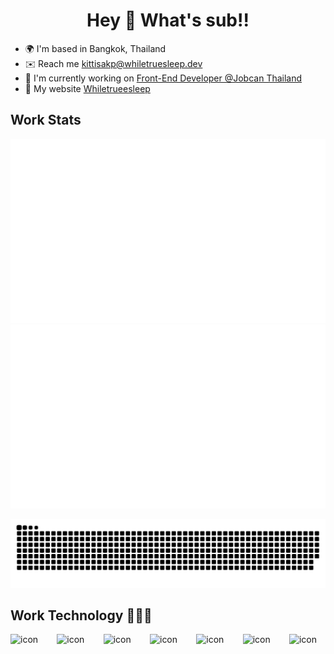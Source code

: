 <h1 align="center">Hey 👋 What's sub!!</h1>

* 🌍  I'm based in Bangkok, Thailand
* ✉️  Reach me [kittisakp@whiletruesleep.dev](mailto:kittisakp@whiletruesleep.dev)
* 🚀  I'm currently working on [Front-End Developer @Jobcan Thailand](https://th.jobcan.in.th)
* 👾 My website [Whiletrueesleep](https://whiletruesleep.dev)
## Work Stats
<a href="https://github.com/benzkittisak/benzkittisak/">

![](https://raw.githubusercontent.com/benzkittisak/github-stats-transparent/output/generated/overview.svg)
![](https://raw.githubusercontent.com/benzkittisak/github-stats-transparent/output/generated/languages.svg)

</a>

<picture>
  <source media="(prefers-color-scheme: dark)" srcset="https://raw.githubusercontent.com/benzkittisak/benzkittisak/output/github-contribution-grid-snake-dark.svg">
  <source media="(prefers-color-scheme: light)" srcset="https://raw.githubusercontent.com/benzkittisak/benzkittisak/output/github-contribution-grid-snake.svg">
  <img alt="github contribution grid snake animation" src="https://raw.githubusercontent.com/platane/platane/output/github-contribution-grid-snake.svg">
</picture>

## Work Technology 👨🏼‍💻
<div style="display: flex; align-items: flex-start; justify-content: space-between;"><img src="https://techstack-generator.vercel.app/react-icon.svg" alt="icon" width="58" height="58" /><img src="https://techstack-generator.vercel.app/js-icon.svg" alt="icon" width="58" height="58" /><img src="https://techstack-generator.vercel.app/ts-icon.svg" alt="icon" width="58" height="58" /><img src="https://techstack-generator.vercel.app/redux-icon.svg" alt="icon" width="58" height="58" /><img src="https://techstack-generator.vercel.app/sass-icon.svg" alt="icon" width="58" height="58" /><img src="https://techstack-generator.vercel.app/prettier-icon.svg" alt="icon" width="58" height="58" /><img src="https://techstack-generator.vercel.app/jest-icon.svg" alt="icon" width="58" height="58" /></div>
